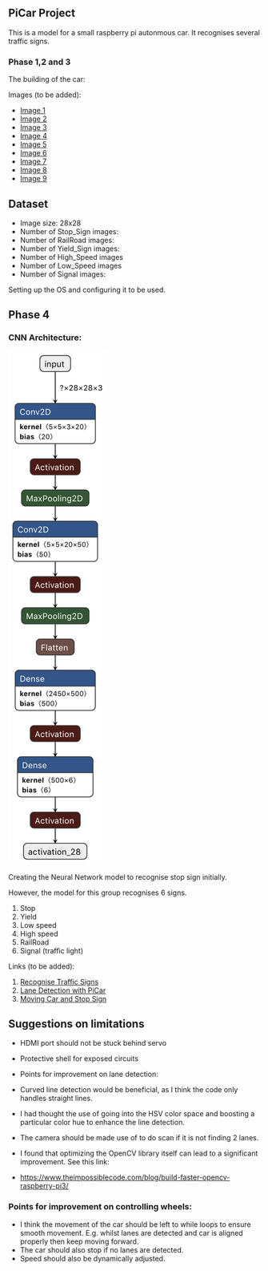 ## PiCar Project

This is a model for a small raspberry pi autonmous car.
It recognises several traffic signs.

### Phase 1,2 and 3

The building of the car:

Images (to be added):

*  [Image 1](https://drive.google.com/open?id=1qRFprUwxraU2BONuyHZT7aT9OYGDUnbf)
*  [Image 2](https://drive.google.com/open?id=1oT72TggzrbR4Aw_tmEFDYx2deOoa65sN)
*  [Image 3](https://drive.google.com/open?id=12dgRKMX1zmIlBoy3wx8eTngdm-s84P2h)
*  [Image 4](https://drive.google.com/open?id=1hFmEudmus4cbYBgzzCiL2EyNFc8mRSym)
*  [Image 5](https://drive.google.com/open?id=1dDChY1-8zsRxvuJOfN65APJ-vnWSsEwt)
*  [Image 6](https://drive.google.com/open?id=1PvUKLVOz_7GUTqXRzz_edYRtFrNch2wd)
*  [Image 7](https://drive.google.com/open?id=1rNLfBQPUlSaoCCnhoaWHh7g_praXsLuH)
*  [Image 8](https://drive.google.com/open?id=1ZCq8LtoERXHhM-eFJSi7FaxTiDZ70iNc)
*  [Image 9](https://drive.google.com/open?id=11HHeoyQrSXIRbSPK4a78_NjNQN1QT0RM)


## Dataset

* Image size: 28x28
* Number of Stop_Sign images:
* Number of RailRoad images:
* Number of Yield_Sign images: 
* Number of High_Speed images
* Number of Low_Speed images
* Number of Signal images: 

Setting up the OS and configuring it to be used.

## Phase 4

### CNN Architecture:

![CNN Architecture](https://github.com/DOWmad/PiCar_Project/blob/master/signs_model.png)

Creating the Neural Network model to recognise stop sign initially.

However, the model for this group recognises 6 signs.

1. Stop
2. Yield
3. Low speed
4. High speed
5. RailRoad
6. Signal (traffic light)

Links (to be added):
1. [Recognise Traffic Signs](http://www.youtube.com/watch?v=6qRq6aZwnzw "Sign Recognition")
2. [Lane Detection with PiCar](http://www.youtube.com/watch?v=vaN8VT8Z0qA "Lane Detection")
3. [Moving Car and Stop Sign](http://www.youtube.com/watch?v=IbNAn3VLDZg "Moving Car and Stop Sign")

## Suggestions on limitations

* HDMI port should not be stuck behind servo
* Protective shell for exposed circuits
* Points for improvement on lane detection:

* Curved line detection would be beneficial, as I think the code only handles straight lines.
* I had thought the use of going into the HSV color space and boosting a particular color hue to enhance the line detection.
* The camera should be made use of to do scan if it is not finding 2 lanes.
* I found that optimizing the OpenCV library itself can lead to a significant improvement. See this link:
* https://www.theimpossiblecode.com/blog/build-faster-opencv-raspberry-pi3/

### Points for improvement on controlling wheels:

* I think the movement of the car should be left to while loops to ensure smooth movement. E.g. whilst lanes are detected and car is aligned properly then keep moving forward.
* The car should also stop if no lanes are detected.
* Speed should also be dynamically adjusted. 

